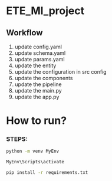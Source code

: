 # ETE_Ml_project

## Workflow

1. update config.yaml
2. update schema.yaml
3. update params.yaml
4. update the entity
5. update the configuration in src config
6. update the components
7. update the pipeline
8. update the main.py
9. update the app.py

# How to run?

### STEPS:

```bash
python -m venv MyEnv
```

```bash
MyEnv\Scripts\activate
```

```bash
pip install -r requirements.txt
```

